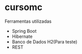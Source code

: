 # cursomc

Ferramentas utilizadas 
- Spring Boot
- Hibernate
- Banco de Dados H2(Para teste)
- REST
